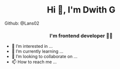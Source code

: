 <h1 align="center">Hi 👋, I'm Dwith G </h1>
<span align="center">Github: @Lans02</span>
<h3 align="center">I'm frontend developer 👨‍💻</h3>
 
- 👀 I’m interested in ...
- 🌱 I’m currently learning ...
- 💞️ I’m looking to collaborate on ...
- 📫 How to reach me ...

<!---
Lans02/Lans02 is a ✨ special ✨ repository because its `README.md` (this file) appears on your GitHub profile.
You can click the Preview link to take a look at your changes.
--->
